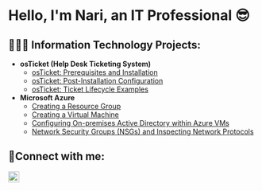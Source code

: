 <h1>Hello, I'm Nari, an IT Professional</a><//h1> 😎

<h2>👨🏽‍💻 Information Technology Projects:</h2>

- <b>osTicket (Help Desk Ticketing System)</b>
  - [osTicket: Prerequisites and Installation](https://github.com/nkgarrett/osticket-prereqs)
  - [osTicket: Post-Installation Configuration](https://github.com/nkgarrett/osticket-post-install-config)
  - [osTicket: Ticket Lifecycle Examples](https://github.com/nkgarrett/ticket-lifecycle)
- <b>Microsoft Azure</b>
  - [Creating a Resource Group](https://github.com/nkgarrett/Resource-Group-Setup)
  - [Creating a Virtual Machine](https://github.com/nkgarrett/Virtual-Machine-Setup)
  - [Configuring On-premises Active Directory within Azure VMs](https://github.com/nkgarrett/configure-ad)
  - [Network Security Groups (NSGs) and Inspecting Network Protocols](https://github.com/nkgarrett/NSG-Inspecting-Traffic)

<h2>🤳Connect with me:</h2>

[<img align="left" alt="Nari | LinkedIn" width="22px" src="https://cdn.jsdelivr.net/npm/simple-icons@v3/icons/linkedin.svg" />][linkedin]

[linkedin]: https://linkedin.com/in/nari-garrett
